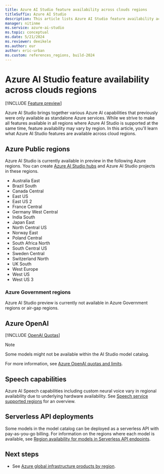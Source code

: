 ```yaml
---
title: Azure AI Studio feature availability across clouds regions
titleSuffix: Azure AI Studio
description: This article lists Azure AI Studio feature availability across clouds regions.
manager: nitinme
ms.service: azure-ai-studio
ms.topic: conceptual
ms.date: 5/21/2024
ms.reviewer: deeikele
ms.author: eur
author: eric-urban
ms.custom: references_regions, build-2024
---
```


# Azure AI Studio feature availability across clouds regions

[!INCLUDE [Feature preview](~/reusable-content/ce-skilling/azure/includes/ai-studio/includes/feature-preview.md)]

Azure AI Studio brings together various Azure AI capabilities that previously were only available as standalone Azure services. While we strive to make all features available in all regions where Azure AI Studio is supported at the same time, feature availability may vary by region. In this article, you'll learn what Azure AI Studio features are available across cloud regions.  

## Azure Public regions

Azure AI Studio is currently available in preview in the following Azure regions. You can create [Azure AI Studio hubs](../how-to/create-azure-ai-resource.md) and Azure AI Studio projects in these regions.

- Australia East
- Brazil South
- Canada Central
- East US
- East US 2
- France Central
- Germany West Central
- India South
- Japan East
- North Central US
- Norway East
- Poland Central
- South Africa North
- South Central US
- Sweden Central
- Switzerland North
- UK South
- West Europe
- West US
- West US 3

### Azure Government regions

Azure AI Studio preview is currently not available in Azure Government regions or air-gap regions.

## Azure OpenAI

[!INCLUDE [OpenAI Quotas](../../ai-services/openai/includes/model-matrix/quota.md)]

> [!NOTE]
> Some models might not be available within the AI Studio model catalog.

For more information, see [Azure OpenAI quotas and limits](/azure/ai-services/openai/quotas-limits).

## Speech capabilities

Azure AI Speech capabilities including custom neural voice vary in regional availability due to underlying hardware availability. See [Speech service supported regions](../../ai-services/speech-service/regions.md) for an overview.

## Serverless API deployments

Some models in the model catalog can be deployed as a serverless API with pay-as-you-go billing. For information on the regions where each model is available, see [Region availability for models in Serverless API endpoints](../how-to/deploy-models-serverless-availability.md).

## Next steps

- See [Azure global infrastructure products by region](https://azure.microsoft.com/global-infrastructure/services/).
